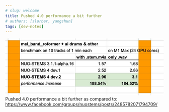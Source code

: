 ```yaml
---
# slug: welcome
title: Pushed 4.0 performance a bit further
# authors: [slorber, yangshun]
tags: [dev-notes]
---
```


![Picture](./530946875_1054807086636782_7608216054625109642_n.jpg)
Pushed 4.0 performance a bit further as compared to: https://www.facebook.com/groups/nuostems/posts/2485782071794709/

